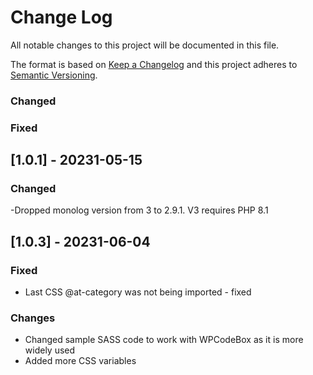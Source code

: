 # Change Log
All notable changes to this project will be documented in this file.

The format is based on [Keep a Changelog](http://keepachangelog.com/)
and this project adheres to [Semantic Versioning](http://semver.org/).


### Changed

### Fixed

## [1.0.1] - 20231-05-15


### Changed
-Dropped monolog version from 3 to 2.9.1. V3 requires PHP 8.1

## [1.0.3] - 20231-06-04

### Fixed
- Last CSS @at-category was not being imported - fixed

### Changes
- Changed sample SASS code to work with WPCodeBox as it is more widely used
- Added more CSS variables